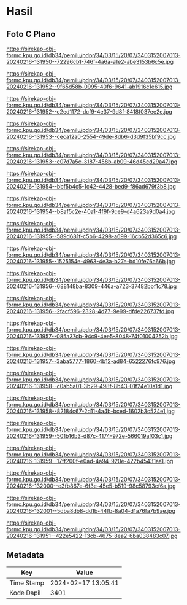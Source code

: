 # Hasil

## Foto C Plano

https://sirekap-obj-formc.kpu.go.id/db34/pemilu/pdpr/34/03/15/20/07/3403152007013-20240216-131950--72296cb1-746f-4a6a-a1e2-abe3153b6c5e.jpg

https://sirekap-obj-formc.kpu.go.id/db34/pemilu/pdpr/34/03/15/20/07/3403152007013-20240216-131952--9f65d58b-0995-40f6-9641-ab1916c1e615.jpg

https://sirekap-obj-formc.kpu.go.id/db34/pemilu/pdpr/34/03/15/20/07/3403152007013-20240216-131952--c2ed1172-dcf9-4e37-9d8f-8418f037ee2e.jpg

https://sirekap-obj-formc.kpu.go.id/db34/pemilu/pdpr/34/03/15/20/07/3403152007013-20240216-131953--ceca12a0-2554-49de-8db6-d3d9f35bf9cc.jpg

https://sirekap-obj-formc.kpu.go.id/db34/pemilu/pdpr/34/03/15/20/07/3403152007013-20240216-131953--e07d7a5c-3187-458b-ab09-46d45cd29a47.jpg

https://sirekap-obj-formc.kpu.go.id/db34/pemilu/pdpr/34/03/15/20/07/3403152007013-20240216-131954--bbf5b4c5-1c42-4428-bed9-f86ad679f3b8.jpg

https://sirekap-obj-formc.kpu.go.id/db34/pemilu/pdpr/34/03/15/20/07/3403152007013-20240216-131954--b8af5c2e-40a1-4f9f-9ce9-d4a623a9d0a4.jpg

https://sirekap-obj-formc.kpu.go.id/db34/pemilu/pdpr/34/03/15/20/07/3403152007013-20240216-131955--589d681f-c5b6-4298-a699-16cb52d365c6.jpg

https://sirekap-obj-formc.kpu.go.id/db34/pemilu/pdpr/34/03/15/20/07/3403152007013-20240216-131955--1525154e-4963-4e3a-b27e-bd10fe76a66b.jpg

https://sirekap-obj-formc.kpu.go.id/db34/pemilu/pdpr/34/03/15/20/07/3403152007013-20240216-131956--688148ba-8309-446a-a723-37482bbf1c78.jpg

https://sirekap-obj-formc.kpu.go.id/db34/pemilu/pdpr/34/03/15/20/07/3403152007013-20240216-131956--2facf596-2328-4d77-9e99-dfde226737fd.jpg

https://sirekap-obj-formc.kpu.go.id/db34/pemilu/pdpr/34/03/15/20/07/3403152007013-20240216-131957--085a37cb-94c9-4ee5-8048-74f01004252b.jpg

https://sirekap-obj-formc.kpu.go.id/db34/pemilu/pdpr/34/03/15/20/07/3403152007013-20240216-131957--3aba5777-1860-4b12-ad84-6522276fc976.jpg

https://sirekap-obj-formc.kpu.go.id/db34/pemilu/pdpr/34/03/15/20/07/3403152007013-20240216-131958--c0ab5a01-3b29-498f-8b43-01f24e10a1d1.jpg

https://sirekap-obj-formc.kpu.go.id/db34/pemilu/pdpr/34/03/15/20/07/3403152007013-20240216-131958--82184c67-2d11-4a4b-bced-1602b3c524e1.jpg

https://sirekap-obj-formc.kpu.go.id/db34/pemilu/pdpr/34/03/15/20/07/3403152007013-20240216-131959--501b16b3-d87c-4174-972e-566019af03c1.jpg

https://sirekap-obj-formc.kpu.go.id/db34/pemilu/pdpr/34/03/15/20/07/3403152007013-20240216-131959--17ff200f-e0ad-4a94-920e-422b45431aa1.jpg

https://sirekap-obj-formc.kpu.go.id/db34/pemilu/pdpr/34/03/15/20/07/3403152007013-20240216-132000--e3fb867e-6f3e-45e5-b519-98c58793cf6a.jpg

https://sirekap-obj-formc.kpu.go.id/db34/pemilu/pdpr/34/03/15/20/07/3403152007013-20240216-132001--5dba8db8-dd1b-44fb-8a04-d1a76fa7b9ae.jpg

https://sirekap-obj-formc.kpu.go.id/db34/pemilu/pdpr/34/03/15/20/07/3403152007013-20240216-131951--422e5422-13cb-4675-8ea2-6ba038483c07.jpg


## Metadata

| Key        | Value               |
| ---------- | ------------------- |
| Time Stamp | 2024-02-17 13:05:41 |
| Kode Dapil | 3401                |



